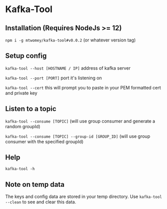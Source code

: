 # Kafka-Tool

## Installation (Requires NodeJs >= 12)

`npm i -g mtwomey/kafka-tool#v0.0.2` (or whatever version tag)

## Setup config

`kafka-tool --host [HOSTNAME / IP]` address of kafka server

`kafka-tool --port [PORT]` port it's listening on

`kafka-tool --cert` this will prompt you to paste in your PEM formatted cert and private key

## Listen to a topic

`kafka-tool --consume [TOPIC]` (will use group consumer and generate a random groupId)

`kafka-tool --consume [TOPIC] --group-id [GROUP_ID]` (will use group consumer with the specified groupId)

## Help

`kafka-tool -h`

## Note on temp data

The keys and config data are stored in your temp directory. Use `kafka-tool --clean` to see and clear this data.
